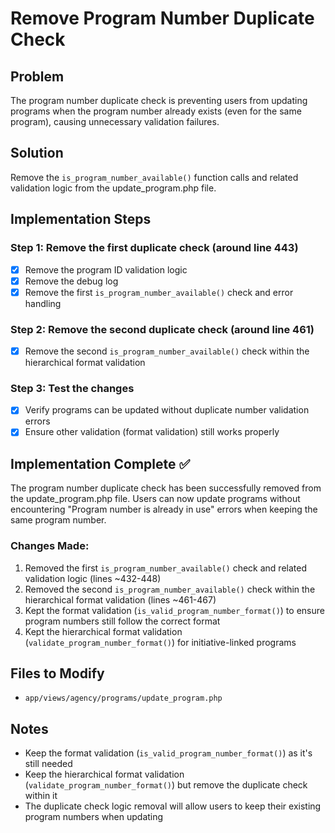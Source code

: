 # Remove Program Number Duplicate Check

## Problem

The program number duplicate check is preventing users from updating programs when the program number already exists (even for the same program), causing unnecessary validation failures.

## Solution

Remove the `is_program_number_available()` function calls and related validation logic from the update_program.php file.

## Implementation Steps

### Step 1: Remove the first duplicate check (around line 443)

- [x] Remove the program ID validation logic
- [x] Remove the debug log
- [x] Remove the first `is_program_number_available()` check and error handling

### Step 2: Remove the second duplicate check (around line 461)

- [x] Remove the second `is_program_number_available()` check within the hierarchical format validation

### Step 3: Test the changes

- [x] Verify programs can be updated without duplicate number validation errors
- [x] Ensure other validation (format validation) still works properly

## Implementation Complete ✅

The program number duplicate check has been successfully removed from the update_program.php file. Users can now update programs without encountering "Program number is already in use" errors when keeping the same program number.

### Changes Made:

1. Removed the first `is_program_number_available()` check and related validation logic (lines ~432-448)
2. Removed the second `is_program_number_available()` check within the hierarchical format validation (lines ~461-467)
3. Kept the format validation (`is_valid_program_number_format()`) to ensure program numbers still follow the correct format
4. Kept the hierarchical format validation (`validate_program_number_format()`) for initiative-linked programs

## Files to Modify

- `app/views/agency/programs/update_program.php`

## Notes

- Keep the format validation (`is_valid_program_number_format()`) as it's still needed
- Keep the hierarchical format validation (`validate_program_number_format()`) but remove the duplicate check within it
- The duplicate check logic removal will allow users to keep their existing program numbers when updating
